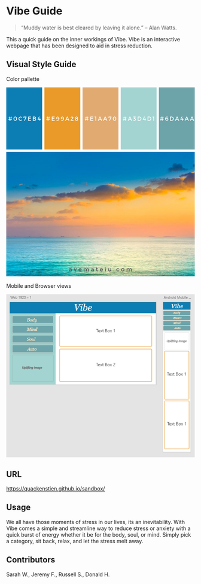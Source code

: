 # Vibe Guide

> “Muddy water is best cleared by leaving it alone.” – Alan Watts.

This a quick guide on the inner workings of Vibe. Vibe is an interactive webpage that has been designed to aid in stress reduction.

## Visual Style Guide

Color pallette

![colpal](images/color-palette-292.png)

Mobile and Browser views

![browserviews](images/image.png)

## URL

https://quackenstien.github.io/sandbox/

## Usage

We all have those moments of stress in our lives, its an inevitability. With Vibe comes a simple and streamline way to reduce stress or anxiety with a quick burst of energy whether it be for the body, soul, or mind. Simply pick a category, sit back, relax, and let the stress melt away.

## Contributors

Sarah W., Jeremy F., Russell S., Donald H.
